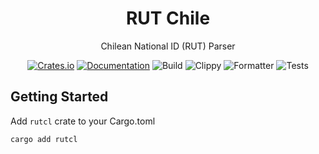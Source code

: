 <div>
  <h1 align="center">RUT Chile</h1>
  <p align="center">Chilean National ID (RUT) Parser</p>
</div>

<div align="center">

[![Crates.io](https://img.shields.io/crates/v/rutcl.svg)](https://crates.io/crates/rutcl)
[![Documentation](https://docs.rs/rutcl/badge.svg)](https://docs.rs/rutcl)
![Build](https://github.com/EstebanBorai/rutcl/workflows/build/badge.svg)
![Clippy](https://github.com/EstebanBorai/rutcl/workflows/clippy/badge.svg)
![Formatter](https://github.com/EstebanBorai/rutcl/workflows/fmt/badge.svg)
![Tests](https://github.com/EstebanBorai/rutcl/workflows/test/badge.svg)

</div>

## Getting Started

Add `rutcl` crate to your Cargo.toml

```bash
cargo add rutcl
```
